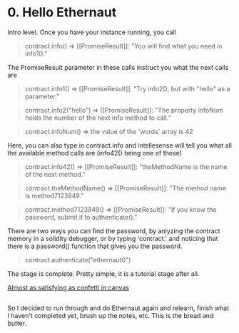 
# 0. Hello Ethernaut

Intro level. Once you have your instance running, you call

>contract.info() => [[PromiseResult]]: "You will find what you need in info1()."

The PromiseResult parameter in these calls instruct you what the next calls are

>contract.info1() => [[PromiseResult]]: "Try info2(), but with \"hello\" as a parameter."

>contract.info2("hello") => [[PromiseResult]]: "The property infoNum holds the number of the next info method to call."

>contract.infoNum() => the value of the 'words' array is 42

Here, you can also type in contract.info and intellesense will tell you what all the available method calls are (info42() being one of those)

>contract.info42() => [[PromiseResult]]: "theMethodName is the name of the next method."

>contract.theMethodName() => [[PromiseResult]]: "The method name is method7123949."

>contract.method7123949() => [[PromiseResult]]: "If you know the password, submit it to authenticate()."

There are two ways you can find the password, by anlyzing the contract memory in a solidity debugger, or by typing 'contract.' and noticing that there is a password() function that gives you the password.

>contract.authenticate("ethernaut0")

The stage is complete. Pretty simple, it is a tutorial stage after all.

[Almost as satisfying as confetti in canvas](https://imgur.com/a/PROsEzC)

##

So I decided to run through and do Ethernaut again and relearn, finish what I haven't completed yet, brush up the notes, etc. This is the bread and butter. 

